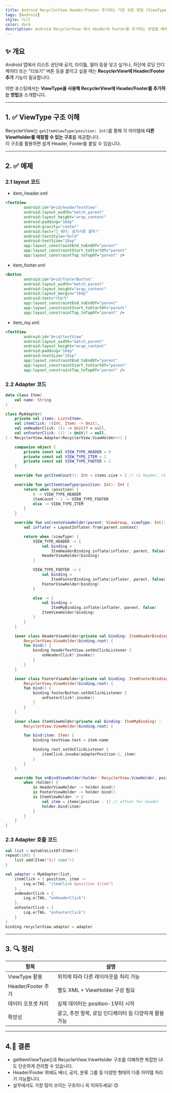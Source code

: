 ```yaml
---
title: Android RecyclerView Header/Footer 추가하는 가장 쉬운 방법 (ViewType 활용)
tags: [Android]
style: fill
color: dark
description: Android RecyclerView 에서 Header와 Footer를 추가하는 방법을 예제와 함께 정리합니다. ViewType을 활용해 다양한 UI를 구성하는 팁도 포함합니다.
---
```


## ✨ 개요

Android 앱에서 리스트 상단에 공지, 타이틀, 필터 등을 넣고 싶거나, 하단에 로딩 인디케이터 또는 "더보기" 버튼 등을 붙이고 싶을 때는 **RecyclerView에 Header/Footer 추가** 기능이 필요합니다.

이번 포스팅에서는 **ViewType을 사용해 RecyclerView에 Header/Footer를 추가하는 방법**을 소개합니다.


---

## 1. ✅ ViewType 구조 이해

RecyclerView는 `getItemViewType(position: Int)`를 통해 각 아이템에 **다른 ViewHolder를 매핑할 수 있는 구조**를 제공합니다.  
이 구조를 활용하면 쉽게 Header, Footer를 붙일 수 있습니다.

---

## 2. ✅ 예제

### 2.1 **layout 코드**

- item_header.xml

```xml
<TextView
        android:id="@+id/headerTextView"
        android:layout_width="match_parent"
        android:layout_height="wrap_content"
        android:padding="16dp"
        android:gravity="center"
        android:text="📢 헤더: 공지사항 클릭!"
        android:textStyle="bold"
        android:textSize="18sp"
        app:layout_constraintEnd_toEndOf="parent"
        app:layout_constraintStart_toStartOf="parent"
        app:layout_constraintTop_toTopOf="parent" />
```

- item_footer.xml

```xml
<Button
        android:id="@+id/footerButton"
        android:layout_width="match_parent"
        android:layout_height="wrap_content"
        android:layout_margin="16dp"
        android:text="더보기"
        app:layout_constraintEnd_toEndOf="parent"
        app:layout_constraintStart_toStartOf="parent"
        app:layout_constraintTop_toTopOf="parent" />
```

- item_my.xml

```xml
<TextView
        android:id="@+id/textView"
        android:layout_width="match_parent"
        android:layout_height="wrap_content"
        android:padding="16dp"
        android:textSize="18sp"
        app:layout_constraintEnd_toEndOf="parent"
        app:layout_constraintStart_toStartOf="parent"
        app:layout_constraintTop_toTopOf="parent" />
```

### 2.2 **Adapter 코드**

```kotlin
data class Item(
    val name: String
)

class MyAdapter(
    private val items: List<Item>,
    val itemClick: ((Int, Item) -> Unit),
    val onHeaderClick: (() -> Unit)? = null,
    val onFooterClick: (() -> Unit)? = null,
) : RecyclerView.Adapter<RecyclerView.ViewHolder>() {

    companion object {
        private const val VIEW_TYPE_HEADER = 0
        private const val VIEW_TYPE_ITEM = 1
        private const val VIEW_TYPE_FOOTER = 2
    }

    override fun getItemCount(): Int = items.size + 2 // +1 header, +1 footer

    override fun getItemViewType(position: Int): Int {
        return when (position) {
            0 -> VIEW_TYPE_HEADER
            itemCount - 1 -> VIEW_TYPE_FOOTER
            else -> VIEW_TYPE_ITEM
        }
    }

    override fun onCreateViewHolder(parent: ViewGroup, viewType: Int): RecyclerView.ViewHolder {
        val inflater = LayoutInflater.from(parent.context)

        return when (viewType) {
            VIEW_TYPE_HEADER -> {
                val binding =
                    ItemHeaderBinding.inflate(inflater, parent, false)
                HeaderViewHolder(binding)
            }

            VIEW_TYPE_FOOTER -> {
                val binding =
                    ItemFooterBinding.inflate(inflater, parent, false)
                FooterViewHolder(binding)
            }

            else -> {
                val binding =
                    ItemMyBinding.inflate(inflater, parent, false)
                ItemViewHolder(binding)
            }
        }
    }

    inner class HeaderViewHolder(private val binding: ItemHeaderBinding) :
        RecyclerView.ViewHolder(binding.root) {
        fun bind() {
            binding.headerTextView.setOnClickListener {
                onHeaderClick?.invoke()
            }
        }
    }

    inner class FooterViewHolder(private val binding: ItemFooterBinding) :
        RecyclerView.ViewHolder(binding.root) {
        fun bind() {
            binding.footerButton.setOnClickListener {
                onFooterClick?.invoke()
            }
        }
    }

    inner class ItemViewHolder(private val binding: ItemMyBinding) :
        RecyclerView.ViewHolder(binding.root) {

        fun bind(item: Item) {
            binding.textView.text = item.name

            binding.root.setOnClickListener {
                itemClick.invoke(adapterPosition-1, item)
            }
        }
    }

    override fun onBindViewHolder(holder: RecyclerView.ViewHolder, position: Int) {
        when (holder) {
            is HeaderViewHolder -> holder.bind()
            is FooterViewHolder -> holder.bind()
            is ItemViewHolder -> {
                val item = items[position - 1] // offset for header
                holder.bind(item)
            }
        }
    }
}
```

### 2.3 **Adapter 호출 코드**

```kotlin
val list = mutableListOf<Item>()
repeat(100) {
    list.add(Item("$it name"))
}

val adapter = MyAdapter(list,
    itemClick = { position, item ->
        Log.e(TAG, "itemClick $position $item")
    } ,
    onHeaderClick = {
        Log.e(TAG, "onHeaderClick")
    },
    onFooterClick = {
        Log.e(TAG, "onFooterClick")
    }
)
binding.recyclerView.adapter = adapter
```


---

## 3. 🔍 정리

| 항목               | 설명                               |
| ---------------- | -------------------------------- |
| ViewType 활용      | 위치에 따라 다른 레이아웃을 처리 가능            |
| Header/Footer 추가 | 별도 XML + ViewHolder 구성 필요        |
| 데이터 오프셋 처리       | 실제 데이터는 position-1부터 시작          |
| 확장성              | 광고, 추천 항목, 로딩 인디케이터 등 다양하게 활용 가능 |

---

## 4.🧠 **결론**

- getItemViewType()과 RecyclerView.ViewHolder 구조를 이해하면 복잡한 UI도 단순하게 관리할 수 있습니다. 
- Header/Footer 외에도 배너, 공지, 분류 그룹 등 다양한 형태의 다중 아이템 처리가 가능합니다.
- 실무에서도 가장 많이 쓰이는 구조이니 꼭 익혀두세요! 😊